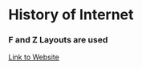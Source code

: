 # History of Internet 
### F and Z Layouts are used
[Link to Website](http://historywebfandz.eastus.azurecontainer.io/)
